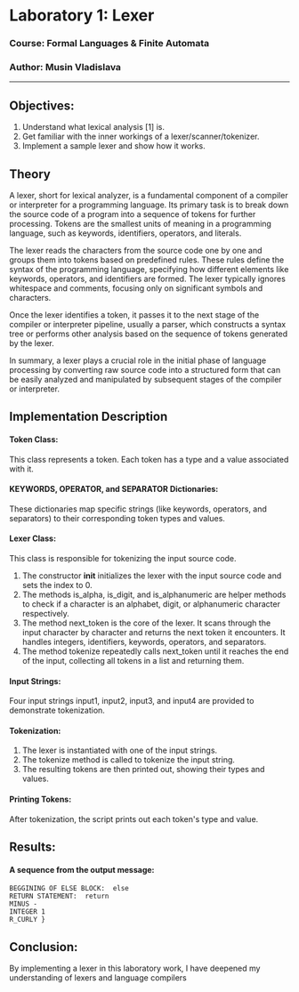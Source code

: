 # Laboratory 1: Lexer

### Course: Formal Languages & Finite Automata
### Author: Musin Vladislava

----


## Objectives:
1. Understand what lexical analysis [1] is.
2. Get familiar with the inner workings of a lexer/scanner/tokenizer.
3. Implement a sample lexer and show how it works.

## Theory

A lexer, short for lexical analyzer, is a fundamental component of a compiler or interpreter for a programming language. Its primary task is to break down the source code of a program into a sequence of tokens for further processing. Tokens are the smallest units of meaning in a programming language, such as keywords, identifiers, operators, and literals.

The lexer reads the characters from the source code one by one and groups them into tokens based on predefined rules. These rules define the syntax of the programming language, specifying how different elements like keywords, operators, and identifiers are formed. The lexer typically ignores whitespace and comments, focusing only on significant symbols and characters.

Once the lexer identifies a token, it passes it to the next stage of the compiler or interpreter pipeline, usually a parser, which constructs a syntax tree or performs other analysis based on the sequence of tokens generated by the lexer.

In summary, a lexer plays a crucial role in the initial phase of language processing by converting raw source code into a structured form that can be easily analyzed and manipulated by subsequent stages of the compiler or interpreter.

## Implementation Description

#### Token Class:
This class represents a token. Each token has a type and a value associated with it.

#### KEYWORDS, OPERATOR, and SEPARATOR Dictionaries:
These dictionaries map specific strings (like keywords, operators, and separators) to their corresponding token types and values.

#### Lexer Class:
This class is responsible for tokenizing the input source code.
1. The constructor __init__ initializes the lexer with the input source code and sets the index to 0.
2. The methods is_alpha, is_digit, and is_alphanumeric are helper methods to check if a character is an alphabet, digit, or alphanumeric character respectively.
3. The method next_token is the core of the lexer. It scans through the input character by character and returns the next token it encounters. It handles integers, identifiers, keywords, operators, and separators.
4. The method tokenize repeatedly calls next_token until it reaches the end of the input, collecting all tokens in a list and returning them.

#### Input Strings:
Four input strings input1, input2, input3, and input4 are provided to demonstrate tokenization.

#### Tokenization:
1. The lexer is instantiated with one of the input strings.
2. The tokenize method is called to tokenize the input string.
3. The resulting tokens are then printed out, showing their types and values.

#### Printing Tokens:
After tokenization, the script prints out each token's type and value.

## Results:
#### A sequence from the output message:
```
BEGGINING OF ELSE BLOCK:  else
RETURN STATEMENT:  return
MINUS -
INTEGER 1
R_CURLY }
```

## Conclusion:
By implementing a lexer in this laboratory work, I have deepened my understanding of lexers and language compilers